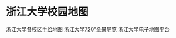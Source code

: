 # 浙江大学校园地图

[浙江大学各校区手绘地图](https://yun.chinasinew.com/mob/html/schoolmap.html)
[浙江大学720°全景导览](https://www.720yun.com/t/4dvkseiwr79?scene_id=44483251)
[浙江大学电子地图平台](https://map.zju.edu.cn/index)
